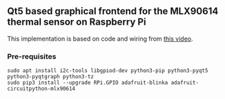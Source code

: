 ## Qt5 based graphical frontend for the MLX90614 thermal sensor on Raspberry Pi

This implementation is based on code and wiring from [this video](https://www.youtube.com/watch?v=CftxT8k0jww).

### Pre-requisites


```
sudo apt install i2c-tools libgpiod-dev python3-pip python3-pyqt5 python3-pyqtgraph python3-tz
sudo pip3 install --upgrade RPi.GPIO adafruit-blinka adafruit-circuitpython-mlx90614
```

